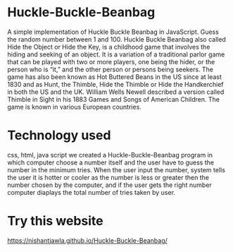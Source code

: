 # Huckle-Buckle-Beanbag
A simple implementation of Huckle Buckle Beanbag in JavaScript. Guess the random number between 1 and 100.
Huckle Buckle Beanbag also called Hide the Object or Hide the Key, is a childhood game that involves the hiding and seeking of an object. It is a variation of a traditional parlor game that can be played with two or more players, one being the hider, or the person who is “it,” and the other person or persons being seekers. The game has also been known as Hot Buttered Beans in the US since at least 1830 and as Hunt, the Thimble, Hide the Thimble or Hide the Handkerchief in both the US and the UK. William Wells Newell described a version called Thimble in Sight in his 1883 Games and Songs of American Children. The game is known in various European countries.


# Technology used
css, html, java script
we created a Huckle-Buckle-Beanbag program in which computer choose a number itself and the user have to guess the number in the minimum tries. When the user input the number, system tells the user it is hotter or cooler as the number is less or greater then the number chosen by the computer, and if the user gets the right number computer diaplays the total number of tries taken by user.

# Try this website
https://nishantjawla.github.io/Huckle-Buckle-Beanbag/
